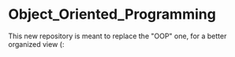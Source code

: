 # Object_Oriented_Programming
This new repository is meant to replace the "OOP" one, for a better organized view (:
